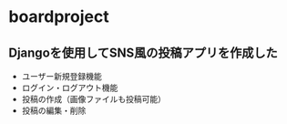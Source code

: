 # boardproject

## Djangoを使用してSNS風の投稿アプリを作成した

* ユーザー新規登録機能
* ログイン・ログアウト機能
* 投稿の作成（画像ファイルも投稿可能）
* 投稿の編集・削除
